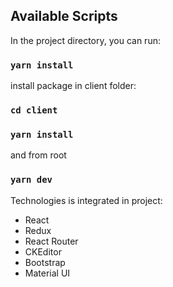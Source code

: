 ## Available Scripts

In the project directory, you can run:

### `yarn install`

install package in client folder:
### `cd client`
### `yarn install`

and from root 
### `yarn dev` 



Technologies is integrated in project:
- React
- Redux
- React Router
- CKEditor
- Bootstrap
- Material UI



